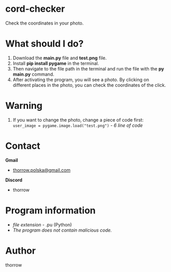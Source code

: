 # cord-checker
Check the coordinates in your photo.
# What should I do? #
1. Download the **main.py** file and **test.png** file.
2. Install **pip install pygame** in the terminal.
3. Then navigate to the file path in the terminal and run the file with the **py main.py** command.
4. After activating the program, you will see a photo. By clicking on different places in the photo, you can check the coordinates of the click.
# Warning #
1. If you want to change the photo, change a piece of code first: `user_image = pygame.image.load("test.png")` *- 6 line of code*
# Contact #
**Gmail**
  - thorrow.polska@gmail.com

**Discord**
  - thorrow
# Program information #
- *file extension* - .pu (Python)
- *The program does not contain malicious code.*
# Author #
thorrow
